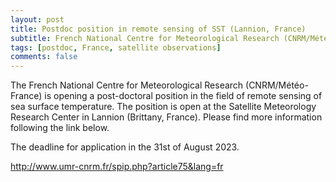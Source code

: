 ```yaml
---
layout: post
title: Postdoc position in remote sensing of SST (Lannion, France)
subtitle: French National Centre for Meteorological Research (CNRM/Météo-France)
tags: [postdoc, France, satellite observations]
comments: false
---
```

The French National Centre for Meteorological Research (CNRM/Météo-France) is opening a post-doctoral position in the field of remote sensing of sea surface temperature. The position is open at the Satellite Meteorology Research Center in Lannion (Brittany, France). Please find more information following the link below.

The deadline for application in the 31st of August 2023.

http://www.umr-cnrm.fr/spip.php?article75&lang=fr
